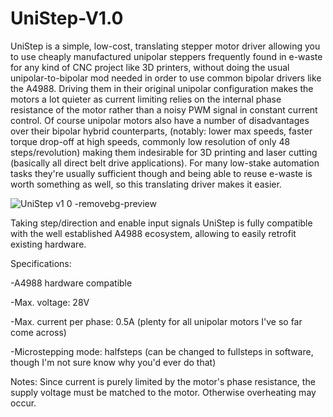 # UniStep-V1.0
UniStep is a simple, low-cost, translating stepper motor driver allowing you to use cheaply manufactured unipolar steppers frequently found in e-waste for any kind of CNC project like 3D printers, 
without doing the usual unipolar-to-bipolar mod needed in order to use common bipolar drivers like the A4988. 
Driving them in their original unipolar configuration makes the motors a lot quieter as current limiting relies on the internal phase resistance of the motor rather than a noisy PWM signal in constant current control.
Of course unipolar motors also have a number of disadvantages over their bipolar hybrid counterparts, (notably: lower max speeds, faster torque drop-off at high speeds, commonly low resolution of only 48 steps/revolution) making them 
indesirable for 3D printing and laser cutting (basically all direct belt drive applications). For many low-stake automation tasks they're usually sufficient though and being able to reuse e-waste is worth something as well, so this translating driver makes it easier.

![UniStep v1 0 -removebg-preview](https://github.com/ChronicMechatronic/UniStep-V1.0/assets/145880075/98ea70f6-4283-4c79-8cfc-5372aec54005)


Taking step/direction and enable input signals UniStep is fully compatible with the well established A4988 ecosystem, allowing to easily retrofit existing hardware.


Specifications:

-A4988 hardware compatible

-Max. voltage: 28V

-Max. current per phase: 0.5A (plenty for all unipolar motors I've so far come across)

-Microstepping mode: halfsteps (can be changed to fullsteps in software, though I'm not sure know why you'd ever do that)


Notes:
Since current is purely limited by the motor's phase resistance, the supply voltage must be matched to the motor. Otherwise overheating may occur.
